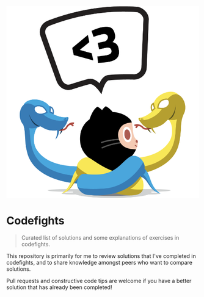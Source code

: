 ![git-python-img](images/github-python.png)
# Codefights
> Curated list of solutions and some explanations of exercises in codefights.

This repository is primarily for me to review solutions that I've completed in codefights,
and to share knowledge amongst peers who want to compare solutions.

Pull requests and constructive code tips are welcome if you have a better solution that has 
already been completed!